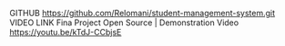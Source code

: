 GITHUB 
https://github.com/Relomani/student-management-system.git
VIDEO LINK Fina Project Open Source | Demonstration Video 
https://youtu.be/kTdJ-CCbjsE
